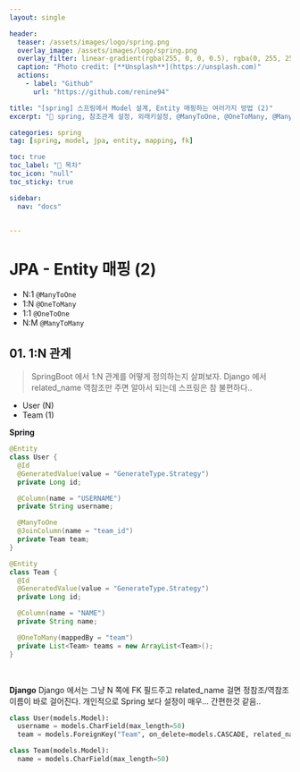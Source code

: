 ```yaml
---
layout: single

header:
  teaser: /assets/images/logo/spring.png
  overlay_image: /assets/images/logo/spring.png
  overlay_filter: linear-gradient(rgba(255, 0, 0, 0.5), rgba(0, 255, 255, 0.5))
  caption: "Photo credit: [**Unsplash**](https://unsplash.com)"
  actions:
    - label: "Github"
      url: "https://github.com/renine94"

title: "[spring] 스프링에서 Model 설계, Entity 매핑하는 여러가지 방법 (2)"
excerpt: "🚀 spring, 참조관계 설정, 외래키설정, @ManyToOne, @OneToMany, @ManyToMany"

categories: spring
tag: [spring, model, jpa, entity, mapping, fk]

toc: true
toc_label: "📕 목차"
toc_icon: "null"
toc_sticky: true

sidebar:
  nav: "docs"


---
```


# JPA - Entity 매핑 (2)

- N:1 `@ManyToOne`
- 1:N `@OneToMany`
- 1:1 `@OneToOne`
- N:M `@ManyToMany`



## 01. 1:N 관계
> SpringBoot 에서 1:N 관계를 어떻게 정의하는지 살펴보자.
> Django 에서 related_name 역참조만 주면 알아서 되는데 스프링은 참 불편하다..

- User (N)
- Team (1)

**Spring**
```java
@Entity
class User {
  @Id
  @GeneratedValue(value = "GenerateType.Strategy")
  private Long id;

  @Column(name = "USERNAME")
  private String username;

  @ManyToOne
  @JoinColumn(name = "team_id")
  private Team team;
}

@Entity
class Team {
  @Id
  @GeneratedValue(value = "GenerateType.Strategy")
  private Long id;

  @Column(name = "NAME")
  private String name;

  @OneToMany(mappedBy = "team")
  private List<Team> teams = new ArrayList<Team>();
}
```
<br>

**Django**
Django 에서는 그냥 N 쪽에 FK 필드주고 related_name 걸면 정참조/역참조 이름이 바로 걸어진다.
개인적으로 Spring 보다 설정이 매우... 간편한것 같음..

```python
class User(models.Model):
  username = models.CharField(max_length=50)
  team = models.ForeignKey("Team", on_delete=models.CASCADE, related_name="users")

class Team(models.Model):
  name = models.CharField(max_length=50)
```
